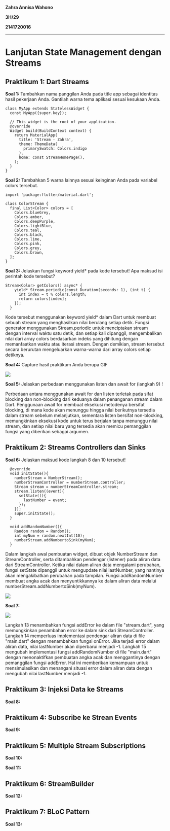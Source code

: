 **Zahra Annisa Wahono**

**3H/29**

**2141720016**

---

# **Lanjutan State Management dengan Streams**

## **Praktikum 1: Dart Streams**

**Soal 1:** Tambahkan nama panggilan Anda pada title app sebagai identitas hasil pekerjaan Anda. Gantilah warna tema aplikasi sesuai kesukaan Anda.
```
class MyApp extends StatelessWidget {
  const MyApp({super.key});

  // This widget is the root of your application.
  @override
  Widget build(BuildContext context) {
    return MaterialApp(
      title: 'Stream - Zahra',
      theme: ThemeData(
        primarySwatch: Colors.indigo
      ),
      home: const StreamHomePage(),
    );
  }
}
```
**Soal 2:** Tambahkan 5 warna lainnya sesuai keinginan Anda pada variabel colors tersebut.

```
import 'package:flutter/material.dart';

class ColorStream {
  final List<Color> colors = [
    Colors.blueGrey,
    Colors.amber,
    Colors.deepPurple,
    Colors.lightBlue,
    Colors.teal,
    Colors.black,
    Colors.lime,
    Colors.pink,
    Colors.grey,
    Colors.brown,
  ];
}
```

**Soal 3:** Jelaskan fungsi keyword yield* pada kode tersebut!
Apa maksud isi perintah kode tersebut?
```
Stream<Color> getColors() async* {
    yield* Stream.periodic(const Duration(seconds: 1), (int t) {
      int index = t % colors.length;
      return colors[index];
    });
  }

```
Kode tersebut menggunakan keyword yield* dalam Dart untuk membuat sebuah stream yang menghasilkan nilai berulang setiap detik. Fungsi generator menggunakan Stream.periodic untuk menciptakan stream dengan interval waktu satu detik, dan setiap kali dipanggil, mengembalikan nilai dari array colors berdasarkan indeks yang dihitung dengan memanfaatkan waktu atau iterasi stream. Dengan demikian, stream tersebut secara berurutan mengeluarkan warna-warna dari array colors setiap detiknya.

**Soal 4:** Capture hasil praktikum Anda berupa GIF

<img src = "img/praktikum1.gif">

**Soal 5:** Jelaskan perbedaan menggunakan listen dan await for (langkah 9) !


Perbedaan antara menggunakan await for dan listen terletak pada sifat blocking dan non-blocking dari keduanya dalam penanganan stream dalam Dart. Penggunaan await for membuat eksekusi metodenya bersifat blocking, di mana kode akan menunggu hingga nilai berikutnya tersedia dalam stream sebelum melanjutkan, sementara listen bersifat non-blocking, memungkinkan eksekusi kode untuk terus berjalan tanpa menunggu nilai stream, dan setiap nilai baru yang tersedia akan memicu pemanggilan fungsi yang diberikan sebagai argumen.

## **Praktikum 2: Streams Controllers dan Sinks**

**Soal 6:** Jelaskan maksud kode langkah 8 dan 10 tersebut!
```
  @override
  void initState(){
    numberStream = NumberStream();
    numberStreamController = numberStream.controller;
    Stream stream = numberStreamController.stream;
    stream.listen((event){
      setState((){
        lastNumber = event;
      });
    });
    super.initState();
  }

  void addRandomNumber(){
    Random random = Random();
    int myNum = random.nextInt(10);
    numberStream.addNumbertoSink(myNum);
  }
```
Dalam langkah awal pembuatan widget, dibuat objek NumberStream dan StreamController, serta ditambahkan pendengar (listener) pada aliran data dari StreamController. Ketika nilai dalam aliran data mengalami perubahan, fungsi setState dipanggil untuk mengupdate nilai lastNumber, yang nantinya akan mengakibatkan perubahan pada tampilan. Fungsi addRandomNumber membuat angka acak dan menyuntikkannya ke dalam aliran data melalui numberStream.addNumbertoSink(myNum).

<img src = "img/praktikum2.gif">

**Soal 7:**

<img src = "img/praktikum2_2.gif">

Langkah 13 menambahkan fungsi addError ke dalam file "stream.dart", yang memungkinkan penambahan error ke dalam sink dari StreamController. Langkah 14 memperluas implementasi pendengar aliran data di file "main.dart" dengan menambahkan fungsi onError. Jika terjadi error dalam aliran data, nilai lastNumber akan diperbarui menjadi -1. Langkah 15 mengubah implementasi fungsi addRandomNumber di file "main.dart" dengan menonaktifkan pembuatan angka acak dan menggantinya dengan pemanggilan fungsi addError. Hal ini memberikan kemampuan untuk mensimulasikan dan menangani situasi error dalam aliran data dengan mengubah nilai lastNumber menjadi -1.

## **Praktikum 3: Injeksi Data ke Streams**

**Soal 8:**

## **Praktikum 4: Subscribe ke Strean Events**

**Soal 9:**

## **Praktikum 5: Multiple Stream Subscriptions**

**Soal 10:**

**Soal 11:**

## **Praktikum 6: StreamBuilder**

**Soal 12:**

## **Praktikum 7: BLoC Pattern**

**Soal 13:**
